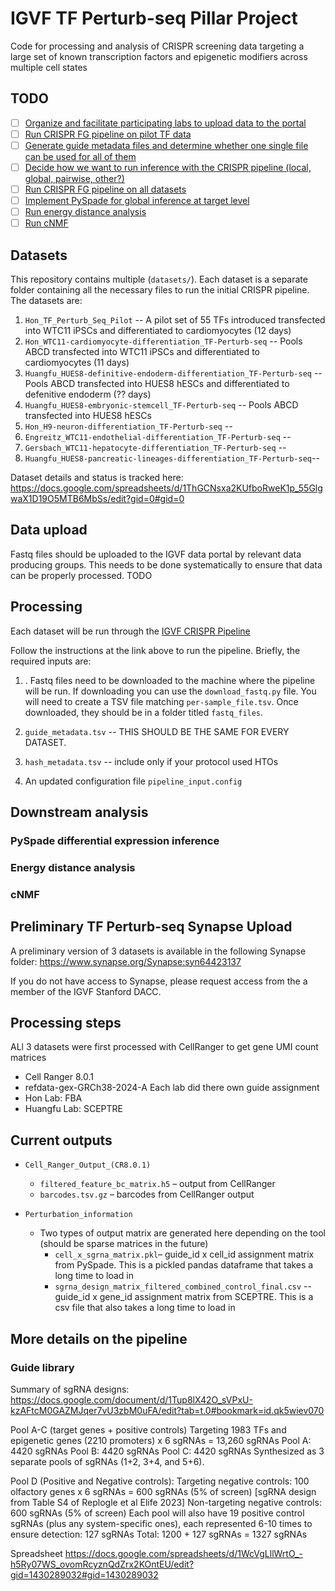 # IGVF TF Perturb-seq Pillar Project
Code for processing and analysis of CRISPR screening data targeting a large set of known transcription factors and epigenetic modifiers across multiple cell states

## TODO
- [ ] [Organize and facilitate participating labs to upload data to the portal](https://github.com/adamklie/tf_perturb_seq/issues/1)
- [ ] [Run CRISPR FG pipeline on pilot TF data](https://github.com/adamklie/tf_perturb_seq/issues/2)
- [ ] [Generate guide metadata files and determine whether one single file can be used for all of them](https://github.com/adamklie/tf_perturb_seq/issues/3)
- [ ] [Decide how we want to run inference with the CRISPR pipeline (local, global, pairwise, other?)](https://github.com/adamklie/tf_perturb_seq/issues/4)
- [ ] [Run CRISPR FG pipeline on all datasets]()
- [ ] [Implement PySpade for global inference at target level](https://github.com/adamklie/tf_perturb_seq/issues/5)
- [ ] [Run energy distance analysis](https://github.com/adamklie/tf_perturb_seq/issues/7)
- [ ] [Run cNMF](https://github.com/adamklie/tf_perturb_seq/issues/8)

## Datasets
This repository contains multiple (`datasets/`). Each dataset is a separate folder containing all the necessary files to run the initial CRISPR pipeline. The datasets are:

1. `Hon_TF_Perturb_Seq_Pilot` -- A pilot set of 55 TFs introduced transfected into WTC11 iPSCs and differentiated to cardiomyocytes (12 days)
2. `Hon_WTC11-cardiomyocyte-differentiation_TF-Perturb-seq` -- Pools ABCD transfected into WTC11 iPSCs and differentiated to cardiomyocytes (11 days)
3. `Huangfu_HUES8-definitive-endoderm-differentiation_TF-Perturb-seq` -- Pools ABCD transfected into HUES8 hESCs and differentiated to defenitive endoderm (?? days)
4. `Huangfu_HUES8-embryonic-stemcell_TF-Perturb-seq` -- Pools ABCD transfected into HUES8 hESCs
5. `Hon_H9-neuron-differentiation_TF-Perturb-seq` --
6. `Engreitz_WTC11-endothelial-differentiation_TF-Perturb-seq` --
7. `Gersbach_WTC11-hepatocyte-differentiation_TF-Perturb-seq` --
8. `Huangfu_HUES8-pancreatic-lineages-differentiation_TF-Perturb-seq`--

Dataset details and status is tracked here: https://docs.google.com/spreadsheets/d/1ThGCNsxa2KUfboRweK1p_55GlgwaX1D19O5MTB6MbSs/edit?gid=0#gid=0

## Data upload
Fastq files should be uploaded to the IGVF data portal by relevant data producing groups. This needs to be done systematically to ensure that data can be properly processed. TODO

## Processing
Each dataset will be run through the [IGVF CRISPR Pipeline](https://github.com/pinellolab/CRISPR_Pipeline)

Follow the instructions at the link above to run the pipeline. Briefly, the required inputs are:

1. . Fastq files need to be downloaded to the machine where the pipeline will be run. If downloading you can use the `download_fastq.py` file. You will need to create a TSV file matching `per-sample_file.tsv`. Once downloaded, they should be in a folder titled `fastq_files`.

2. `guide_metadata.tsv` -- THIS SHOULD BE THE SAME FOR EVERY DATASET.

3. `hash_metadata.tsv` -- include only if your protocol used HTOs

4. An updated configuration file `pipeline_input.config`

## Downstream analysis

### PySpade differential expression inference

### Energy distance analysis

### cNMF

## Preliminary TF Perturb-seq Synapse Upload
A preliminary version of 3 datasets is available in the following Synapse folder: https://www.synapse.org/Synapse:syn64423137

If you do not have access to Synapse, please request access from the a member of the IGVF Stanford DACC.

## Processing steps
ALl 3 datasets were first processed with CellRanger to get gene UMI count matrices
 - Cell Ranger 8.0.1
 - refdata-gex-GRCh38-2024-A
Each lab did there own guide assignment
 - Hon Lab: FBA
 - Huangfu Lab: SCEPTRE

## Current outputs
* `Cell_Ranger_Output_(CR8.0.1)`
    * `filtered_feature_bc_matrix.h5` – output from CellRanger
    * `barcodes.tsv.gz` – barcodes from CellRanger output

* `Perturbation_information`
    * Two types of output matrix are generated here depending on the tool (should be sparse matrices in the future)
        * `cell_x_sgrna_matrix.pkl`– guide_id x cell_id assignment matrix from PySpade. This is a pickled pandas dataframe that takes a long time to load in
        * `sgrna_design_matrix_filtered_combined_control_final.csv` -- guide_id x gene_id assignment matrix from SCEPTRE. This is a csv file that also takes a long time to load in


## More details on the pipeline

### Guide library

Summary of sgRNA designs: https://docs.google.com/document/d/1Tup8lX42O_sVPxU-kzAFtcM0GAZMJqer7vU3zbM0uFA/edit?tab=t.0#bookmark=id.qk5wiev070

Pool A-C (target genes + positive controls)
Targeting 1983 TFs and epigenetic genes (2210 promoters) x 6 sgRNAs = 13,260 sgRNAs
Pool A: 4420 sgRNAs
Pool B: 4420 sgRNAs
Pool C: 4420 sgRNAs
Synthesized as 3 separate pools of sgRNAs (1+2, 3+4, and 5+6).

Pool D (Positive and Negative controls):
Targeting negative controls: 100 olfactory genes x 6 sgRNAs = 600 sgRNAs (5% of screen) [sgRNA design from Table S4 of Replogle et al Elife 2023]
Non-targeting negative controls: 600 sgRNAs (5% of screen)
Each pool will also have 19 positive control sgRNAs (plus any system-specific ones), each represented 6-10 times to ensure detection: 127 sgRNAs
Total: 1200 + 127 sgRNAs = 1327 sgRNAs

Spreadsheet https://docs.google.com/spreadsheets/d/1WcVgLllWrtO_-h5Ry07WS_ovomRcyznQdZrx2KOntEU/edit?gid=1430289032#gid=1430289032
